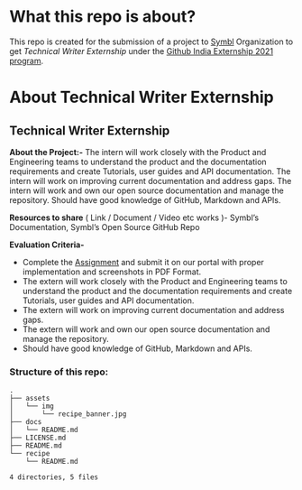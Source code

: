 # What this repo is about?

This repo is created for the submission of a project to [Symbl](https://github.com/symblai) Organization to get _Technical Writer Externship_ under the [Github India Externship 2021 program](https://externship.github.in/).

# About Technical Writer Externship

## Technical Writer Externship

**About the Project:-** The intern will work closely with the Product and Engineering teams to understand the product and the documentation requirements and create Tutorials, user guides and API documentation. The intern will work on improving current documentation and address gaps. The intern will work and own our open source documentation and manage the repository. Should have good knowledge of GitHub, Markdown and APIs.

**Resources to share** ( Link / Document / Video etc works )- Symbl’s Documentation, Symbl’s Open Source GitHub Repo

**Evaluation Criteria-**

-   Complete the [Assignment](https://drive.google.com/file/d/1TUfVKyJaj8QguWv3tb0PUpW7gmlDIEeR/view?usp=sharing) and submit it on our portal with proper implementation and screenshots in PDF Format.
-   The extern will work closely with the Product and Engineering teams to understand the product and the documentation requirements and create Tutorials, user guides and API documentation.
-   The extern will work on improving current documentation and address gaps.
-   The extern will work and own our open source documentation and manage the repository.
-   Should have good knowledge of GitHub, Markdown and APIs.

### Structure of this repo:

```
.
├── assets
│   └── img
│       └── recipe_banner.jpg
├── docs
│   └── README.md
├── LICENSE.md
├── README.md
└── recipe
    └── README.md

4 directories, 5 files
```
